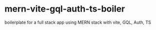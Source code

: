 # mern-vite-gql-auth-ts-boiler
boilerplate for a full stack app using MERN stack with vite, GQL, Auth, TS
